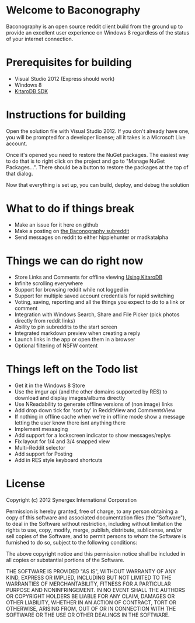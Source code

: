 # Welcome to Baconography
Baconography is an open source reddit client build from the ground up to provide an excellent user experience on Windows 8 regardless of the status of your internet connection.

# Prerequisites for building
*   Visual Studio 2012 (Express should work)
*   Windows 8
*   [KitaroDB SDK](http://kitarodb.com/kitarodb-for-winrt/)

# Instructions for building
Open the solution file with Visual Studio 2012. If you don't already have one, you will be prompted for a developer license; all it takes is a Microsoft Live account.

Once it's opened you need to restore the NuGet packages. The easiest way to do that is to right click on the project and go to "Manage NuGet Packages...". There should be a button to restore the packages at the top of that dialog.

Now that everything is set up, you can build, deploy, and debug the solution

# What to do if things break
*   Make an issue for it here on github
*   Make a posting on [the Baconography subreddit](http://reddit.com/r/baconography)
*   Send messages on reddit to either hippiehunter or madkatalpha

# Things we can do right now
*   Store Links and Comments for offline viewing [Using KitaroDB](http://www.kitarodb.com)
*   Infinite scrolling everywhere
*   Support for browsing reddit while not logged in
*   Support for multiple saved account credentials for rapid switching
*   Voting, saving, reporting and all the things you expect to do to a link or comment
*   Integration with Windows Search, Share and File Picker (pick photos directly from reddit links)
*   Ability to pin subreddits to the start screen
*   Integrated markdown preview when creating a reply
*   Launch links in the app or open them in a browser
*   Optional filtering of NSFW content

# Things left on the Todo list
*   Get it in the Windows 8 Store
*   Use the imgur api (and the other domains supported by RES) to download and display images/albums directly
*   Use NReadability to generate offline versions of (non image) links
*   Add drop down tick for 'sort by' in RedditView and CommentsView
*   If nothing in offline cache when we're in offline mode show a message letting the user know there isnt anything there
*   Implement messaging
*   Add support for a lockscreen indicator to show messages/replys 
*   Fix layout for 1/4 and 3/4 snapped view
*   Multi-Reddit selector
*   Add support for Posting
*   Add in RES style keyboard shortcuts

# License
Copyright (c) 2012 Synergex International Corporation

Permission is hereby granted, free of charge, to any person obtaining a copy of this software and associated documentation files (the "Software"), to deal in  the Software without restriction, including without limitation the rights to use, copy, modify, merge, publish, distribute, sublicense, and/or sell copies of the Software, and to permit persons to whom the Software is furnished to do so, subject to the following conditions:

The above copyright notice and this permission notice shall be included in all copies or substantial portions of the Software.

THE SOFTWARE IS PROVIDED "AS IS", WITHOUT WARRANTY OF ANY KIND, EXPRESS OR IMPLIED, INCLUDING BUT NOT LIMITED TO THE WARRANTIES OF MERCHANTABILITY, FITNESS FOR A PARTICULAR PURPOSE AND NONINFRINGEMENT. IN NO EVENT SHALL THE AUTHORS OR COPYRIGHT HOLDERS BE LIABLE FOR ANY CLAIM, DAMAGES OR OTHER LIABILITY, WHETHER IN AN ACTION OF CONTRACT, TORT OR OTHERWISE, ARISING FROM, OUT OF OR IN CONNECTION WITH THE SOFTWARE OR THE USE OR OTHER DEALINGS IN THE SOFTWARE.
